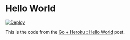 # Hello World

[![Deploy](https://www.herokucdn.com/deploy/button.png)](https://heroku.com/deploy)

This is the code from the [Go + Heroku : Hello World](https://medium.com/@freeformz/hello-world-with-go-heroku-38295332f07b) post.
